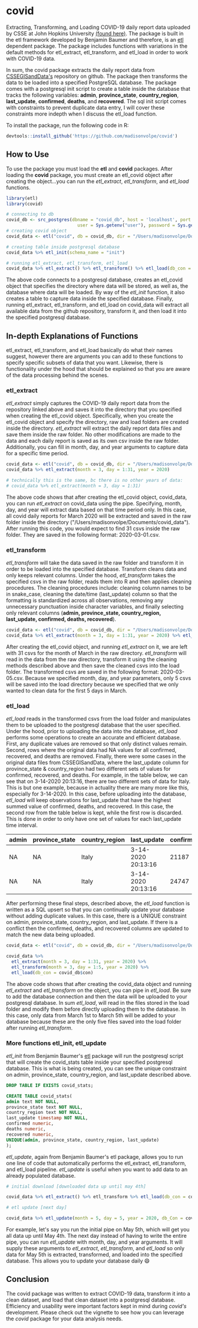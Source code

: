 # covid

Extracting, Transforming, and Loading COVID-19 daily report data uploaded by CSSE at John Hopkins University [(found here)](https://github.com/CSSEGISandData/COVID-19/tree/master/csse_covid_19_data/csse_covid_19_daily_reports).
The package is built in the etl framework developed by Benjamin Baumer and therefore, is an [etl](https://github.com/beanumber/etl) dependent package. The package includes functions with variations in the default methods for etl_extract,
etl_transform, and etl_load in order to work with COVID-19 data.

In sum, the covid package extracts the daily report data from [CSSEGISandData's](https://github.com/CSSEGISandData/COVID-19/tree/master/csse_covid_19_data/csse_covid_19_daily_reports) repository on github. The package then transforms the data to be loaded into a specified PostgreSQL database. The package comes with a postgresql init script to create a table inside the database that tracks the following variables: **admin**, **province_state**, **country_region**, **last_update**, **confirmed**, **deaths**, and **recovered**. The sql init script comes with constraints to prevent duplicate data entry, I will cover these constraints more indepth when I discuss the etl_load function. 

To install the package, run the following code in R:

```r
devtools::install_github('https://github.com/madisonvolpe/covid')
```

## How to Use 

To use the package you must load the **etl** and **covid** packages. After loading the **covid** package, you must create an etl_covid object after creating the object...you can run the *etl_extract*, *etl_transform*, and *etl_load* functions.

```r
library(etl)
library(covid)

# connecting to db 
covid_db <- src_postgres(dbname = "covid_db", host = 'localhost', port = 5432,
                           user = Sys.getenv("user"), password = Sys.getenv("password"))
# creating covid object
covid_data <- etl("covid", db = covid_db, dir = "/Users/madisonvolpe/Documents/covid_data")

# creating table inside postgresql database
covid_data %>% etl_init(schema_name = "init")

# running etl_extract, etl_transform, etl_load
covid_data %>% etl_extract() %>% etl_transform() %>% etl_load(db_con = covid_db$con)
```
The above code connects to a postgresql database, creates an etl_covid object that specifies the directory where data will be stored, as well as, the database where data will be loaded. By way of the *etl_init* function, it also creates a table to capture data inside the specified database. Finally, running etl_extract, etl_transform, and etl_load on covid_data will extract all available data from the github repository, transform it, and then load it into the specified postgresql database. 

## In-depth Explanations of Functions

etl_extract, etl_transform, and etl_load basically do what their names suggest, however there are arguments you can add to these functions to specify specific subsets of data that you want. Likewise, there is functionality under the hood that should be explained so that you are aware of the data processing behind the scenes. 

### etl_extract

*etl_extract* simply captures the COVID-19 daily report data from the repository linked above and saves it into the directory that you specified when creating the etl_covid object. Specifically, when you create the etl_covid object and specify the directory, raw and load folders are created inside the directory. *etl_extract* will extract the daily report data files and save them inside the raw folder. No other modifications are made to the data and each daily report is saved as its own csv inside the raw folder. Additionally, you can fill in month, day, and year arguments to capture data for a specific time period. 

```r
covid_data <- etl("covid", db = covid_db, dir = "/Users/madisonvolpe/Documents/covid_data")
covid_data %>% etl_extract(month = 3, day = 1:31, year = 2020)

# technically this is the same, bc there is no other years of data: 
# covid_data %>% etl_extract(month = 3, day = 1:31)
```

The above code shows that after creating the etl_covid object, covid_data, you can run *etl_extract* on covid_data using the pipe. Specifying, month, day, and year will extract data based on that time period only. In this case, all covid daily reports for March 2020 will be extracted and saved in the raw folder inside the directory ("/Users/madisonvolpe/Documents/covid_data"). After running this code, you would expect to find 31 csvs inside the raw folder. They are saved in the following format: 2020-03-01.csv. 

### etl_transform

*etl_transform* will take the data saved in the raw folder and transform it in order to be loaded into the specified database. Transform cleans data and only keeps relevant columns. Under the hood, *etl_transform* takes the specified csvs in the raw folder, reads them into R and then applies cleaning procedures. The cleaning procedures include: cleaning column names to be in snake_case, cleaning the date/time (last_update) column so that the formatting is standardized across all observations, removing any unnecessary punctuation inside character variables, and finally selecting only relevant columns (**admin, province_state, country_region, last_update, confirmed, deaths, recovered**).

```r
covid_data <- etl("covid", db = covid_db, dir = "/Users/madisonvolpe/Documents/covid_data")
covid_data %>% etl_extract(month = 3, day = 1:31, year = 2020) %>% etl_transform(month = 3, day = 1:5, year = 2020) 
```
After creating the etl_covid object, and running *etl_extract* on it, we are left with 31 csvs for the month of March in the raw directory. *etl_transform* will read in the data from the raw directory, transform it using the cleaning methods described above and then save the cleaned csvs into the load folder. The transformed csvs are saved in the following format: 2020-03-05.csv. Because we specified month, day, and year parameters, only 5 csvs will be saved into the load directory because we specified that we only wanted to clean data for the first 5 days in March. 

### etl_load 

*etl_load* reads in the transformed csvs from the load folder and manipulates them to be uploaded to the postgresql database that the user specified. Under the hood, prior to uploading the data into the database, *etl_load* performs some operations to create an accurate and efficient database. First, any duplicate values are removed so that only distinct values remain. Second, rows where the original data had NA values for all confirmed, recovered, and deaths are removed. Finally, there were some cases in the original data files from CSSEGISandData, where the last_update column for province_state & country_region had two different sets of values for confirmed, recovered, and deaths. For example, in the table below, we can see that on 3-14-2020 20:13:16, there are two different sets of data for Italy. This is but one example, because in actuality there are many more like this, especially for 3-14-2020. In this case,  before uploading into the database, *etl_load* will keep observations for last_update that have the highest summed value of confirmed, deaths, and recovered. In this case, the second row from the table below is kept, while the first row is discarded. This is done in order to only have one set of values for each last_update time interval. 

| admin | province_state | country_region | last_update        | confirmed | deaths | recovered |
|-------|----------------|----------------|--------------------|-----------|--------|-----------|
|  NA   |      NA        |     Italy      | 3-14-2020 20:13:16 |  21187    |  1441  |   1966    |
|  NA   |      NA        |     Italy      | 3-14-2020 20:13:16 |  24747    |  1809  |   2535    |

After performing these final steps, described above, the *etl_load* function is written as a SQL upsert so that you can continually update your database without adding duplicate values. In this case, there is a UNIQUE constraint on admin, province_state, country_region, and last_update. If there is a conflict then the confirmed, deaths, and recovered columns are updated to match the new data being uploaded. 

```r
covid_data <- etl("covid", db = covid_db, dir = "/Users/madisonvolpe/Documents/covid_data")

covid_data %>% 
  etl_extract(month = 3, day = 1:31, year = 2020) %>% 
  etl_transform(month = 3, day = 1:5, year = 2020) %>% 
  etl_load(db_con = covid_db$con)
```
The above code shows that after creating the covid_data object and running *etl_extract* and *etl_transform* on the object, you can pipe in *etl_load*. Be sure to add the database connection and then the data will be uploaded to your postgresql database. In sum *etl_load*, will read in the files stored in the load folder and modify them before directly uploading them to the database. In this case, only data from March 1st to March 5th will be added to your database because these are the only five files saved into the load folder after running *etl_transform*.

### More functions etl_init, etl_update

*etl_init* from Benjamin Baumer's [etl](https://github.com/beanumber/etl) package will run the postgresql script that will create the covid_stats table inside your specified postgresql database. This is what is being created, you can see the unique constraint on admin, province_state, country_region, and last_update described above. 

```sql
DROP TABLE IF EXISTS covid_stats;

CREATE TABLE covid_stats(
admin text NOT NULL,
province_state text NOT NULL,
country_region text NOT NULL,
last_update timestamp NOT NULL,
confirmed numeric,
deaths numeric,
recovered numeric,
UNIQUE(admin, province_state, country_region, last_update)
);

```
*etl_update*, again from Benjamin Baumer's etl package, allows you to run one line of code that automatically performs the etl_extract, etl_transform, and etl_load pipeline. *etl_update* is useful when you want to add data to an already populated database.  

```r
# initial download [downloaded data up until may 4th] 

covid_data %>% etl_extract() %>% etl_transform %>% etl_load(db_con = covid_db$con)

# etl update [next day]

covid_data %>% etl_update(month = 5, day = 5, year = 2020, db_Con = covid_db$con)
```

For example, let's say you run the initial pipe on May 5th, which will get you all data up until May 4th. The next day instead of having to write the entire pipe, you can run *etl_update* with month, day, and year arguments. It will supply these arguments to *etl_extract*, *etl_transform*, and *etl_load* so only data for May 5th is extracted, transformed, and loaded into the specified database. This allows you to update your database daily :smile:

## Conclusion 

The covid package was written to extract COVID-19 data, transform it into a clean dataset, and load that clean dataset into a postgresql database. Efficiency and usability were important factors kept in mind during *covid's* development. Please check out the vignette to see how you can leverage the *covid* package for your data analysis needs. 





